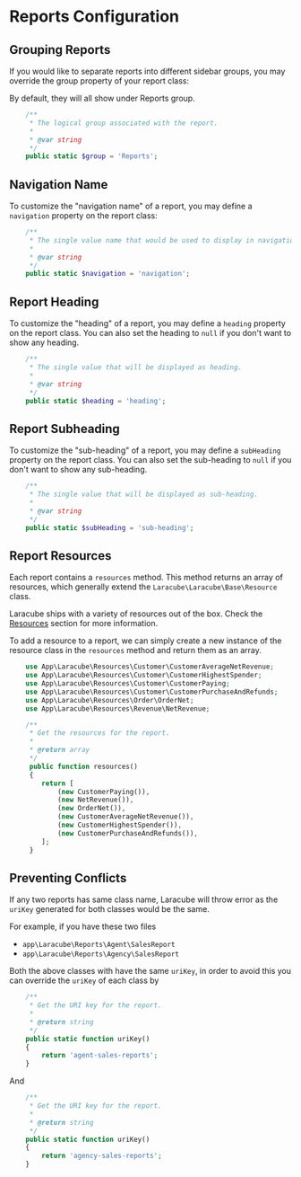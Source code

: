 # Reports Configuration

## Grouping Reports

If you would like to separate reports into different sidebar groups, 
you may override the group property of your report class:

By default, they will all show under Reports group.

```php
    /**
     * The logical group associated with the report.
     *
     * @var string
     */
    public static $group = 'Reports';
```

## Navigation Name 

To customize the "navigation name" of a report, you may define a `navigation` property on the report class:

```php
    /**
     * The single value name that would be used to display in navigation.
     *
     * @var string
     */
    public static $navigation = 'navigation';
```

## Report Heading

To customize the "heading" of a report, you may define a `heading` property on the report class. 
You can also set the heading to `null` if you don't want to show any heading.

```php
    /**
     * The single value that will be displayed as heading.
     *
     * @var string
     */
    public static $heading = 'heading';
```

## Report Subheading 

To customize the "sub-heading" of a report, you may define a `subHeading` property on the report class. 
You can also set the sub-heading to `null` if you don't want to show any sub-heading.

```php
    /**
     * The single value that will be displayed as sub-heading.
     *
     * @var string
     */
    public static $subHeading = 'sub-heading';
```

## Report Resources

Each report contains a `resources` method. 
This method returns an array of resources, which generally extend the `Laracube\Laracube\Base\Resource` class. 

Laracube ships with a variety of resources out of the box. Check the [Resources](/docs/resources) 
section for more information. 

To add a resource to a report, we can simply create a new instance of the resource class in the `resources` method 
and return them as an array. 

```php
    use App\Laracube\Resources\Customer\CustomerAverageNetRevenue;
    use App\Laracube\Resources\Customer\CustomerHighestSpender;
    use App\Laracube\Resources\Customer\CustomerPaying;
    use App\Laracube\Resources\Customer\CustomerPurchaseAndRefunds;
    use App\Laracube\Resources\Order\OrderNet;
    use App\Laracube\Resources\Revenue\NetRevenue;

    /**
     * Get the resources for the report.
     *
     * @return array
     */
     public function resources()
     {
        return [
            (new CustomerPaying()),
            (new NetRevenue()),
            (new OrderNet()),
            (new CustomerAverageNetRevenue()),
            (new CustomerHighestSpender()),
            (new CustomerPurchaseAndRefunds()),
        ];
     }
```

## Preventing Conflicts

If any two reports has same class name, Laracube will throw error as the `uriKey` generated for both classes would be the same.

For example, if you have these two files
- `app\Laracube\Reports\Agent\SalesReport`
- `app\Laracube\Reports\Agency\SalesReport`

Both the above classes with have the same `uriKey`, in order to avoid this you can override the `uriKey` of each class by

```php
    /**
     * Get the URI key for the report.
     *
     * @return string
     */
    public static function uriKey()
    {
        return 'agent-sales-reports';
    }
```

And

```php
    /**
     * Get the URI key for the report.
     *
     * @return string
     */
    public static function uriKey()
    {
        return 'agency-sales-reports';
    }
```
